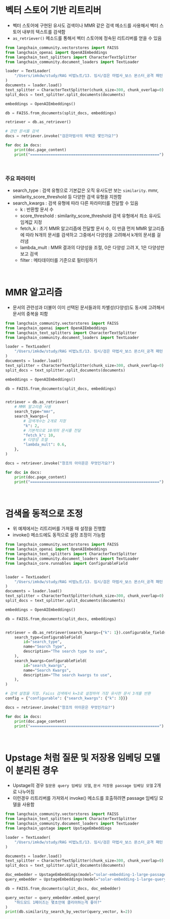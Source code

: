# 벡터 스토어 기반 리트리버
- 벡터 스토어에 구현된 유사도 검색이나 MMR 같은 검색 메소드를 사용해서 벡터 스토어 내부의 텍스트를 검색함
- `as_retriever()` 메소드를 통해서 벡터 스토어에 정속된 리트리버를 얻을 수 있음

```python
from langchain_community.vectorstores import FAISS
from langchain_openai import OpenAIEmbeddings
from langchain_text_splitters import CharacterTextSplitter
from langchain_community.document_loaders import TextLoader

loader = TextLoader(
    "/Users/imkdw/study/RAG 비법노트/13. 임시/검은 마법사_보스 몬스터_공격 패턴 - 나무위키.txt"
)
documents = loader.load()
text_splitter = CharacterTextSplitter(chunk_size=300, chunk_overlap=0)
split_docs = text_splitter.split_documents(documents)

embeddings = OpenAIEmbeddings()

db = FAISS.from_documents(split_docs, embeddings)

retriever = db.as_retriever()

# 관련 문서를 검색
docs = retriever.invoke("검은마법사의 체력은 몇인가요?")

for doc in docs:
    print(doc.page_content)
    print("=========================================================")
```

<br>

### 주요 파라미터
- search_type : 검색 유형으로 기본값은 오직 유사도만 보는 `similarity`. mmr, similarity_score_threshold 등 다양한 검색 유형을 지원함
- search_kwargs : 검색 유형에 따라 다른 파라미터를 전달할 수 있음
  - k : 반환할 문서 수
  - score_threshold : similarity_score_threshold 검색 유형에서 최소 유사도 임계값 지정
  - fetch_k : 초기 MMR 알고리즘에 전달할 문서 수, 이 만큼 먼저 MMR 알고리즘에 따라 N개의 문서를 검색하고 그중에서 다양성을 고려해서 k개의 문서를 걸러냄
  - lambda_mult : MMR 결과의 다양성을 조절, 0은 다양성 고려 X, 1은 다양성만 보고 검색
  - filter : 메타데이터를 기준으로 필터링하기

<br>

# MMR 알고리즘
- 문서의 관련성과 더불어 이미 선택된 문서들과의 차별성(다양성)도 동시에 고려해서 문서의 중복을 피함
```python
from langchain_community.vectorstores import FAISS
from langchain_openai import OpenAIEmbeddings
from langchain_text_splitters import CharacterTextSplitter
from langchain_community.document_loaders import TextLoader

loader = TextLoader(
    "/Users/imkdw/study/RAG 비법노트/13. 임시/검은 마법사_보스 몬스터_공격 패턴 - 나무위키.txt"
)
documents = loader.load()
text_splitter = CharacterTextSplitter(chunk_size=300, chunk_overlap=0)
split_docs = text_splitter.split_documents(documents)

embeddings = OpenAIEmbeddings()

db = FAISS.from_documents(split_docs, embeddings)


retriever = db.as_retriever(
    # MMR 알고리즘 사용
    search_type="mmr",
    search_kwargs={
        # 검색개수는 2개로 지정
        "k": 2,
        # 기본적으로 10개의 문서를 전달
        "fetch_k": 10,
        # 다양성 조절
        "lambda_mult": 0.6,
    },
)

docs = retriever.invoke("창조의 아이온은 무엇인가요?")

for doc in docs:
    print(doc.page_content)
    print("=========================================================")
```


<br>

# 검색을 동적으로 조정
- 위 예제에서는 리트리버를 가져올 때 설정을 진행함
- invoke() 메소드에도 동적으로 설정 조정이 가능함

```python
from langchain_community.vectorstores import FAISS
from langchain_openai import OpenAIEmbeddings
from langchain_text_splitters import CharacterTextSplitter
from langchain_community.document_loaders import TextLoader
from langchain_core.runnables import ConfigurableField


loader = TextLoader(
    "/Users/imkdw/study/RAG 비법노트/13. 임시/검은 마법사_보스 몬스터_공격 패턴 - 나무위키.txt"
)
documents = loader.load()
text_splitter = CharacterTextSplitter(chunk_size=300, chunk_overlap=0)
split_docs = text_splitter.split_documents(documents)

embeddings = OpenAIEmbeddings()

db = FAISS.from_documents(split_docs, embeddings)


retriever = db.as_retriever(search_kwargs={"k": 1}).configurable_fields(
    search_type=ConfigurableField(
        id="search_type",
        name="Search Type",
        description="The search type to use",
    ),
    search_kwargs=ConfigurableField(
        id="search_kwargs",
        name="Search Kwargs",
        description="The search kwargs to use",
    ),
)

# 검색 설정을 지정. Faiss 검색에서 k=3로 설정하여 가장 유사한 문서 3개를 반환
config = {"configurable": {"search_kwargs": {"k": 3}}}

docs = retriever.invoke("창조의 아이온은 무엇인가요?")

for doc in docs:
    print(doc.page_content)
    print("=========================================================")
```

<br>

# Upstage 처럼 질문 및 저장용 임베딩 모델이 분리된 경우
- Upstage의 경우 `질문용 query 임베딩 모델`, `문서 저장용 passage 임베딩 모델` 2개로 나누어짐
- 이런경우 리트리버를 가져와서 invoke() 메소드를 호출하려면 passage 임베딩 모델을 사용함

```python
from langchain_community.vectorstores import FAISS
from langchain_text_splitters import CharacterTextSplitter
from langchain_community.document_loaders import TextLoader
from langchain_upstage import UpstageEmbeddings

loader = TextLoader(
    "/Users/imkdw/study/RAG 비법노트/13. 임시/검은 마법사_보스 몬스터_공격 패턴 - 나무위키.txt"
)

documents = loader.load()
text_splitter = CharacterTextSplitter(chunk_size=300, chunk_overlap=0)
split_docs = text_splitter.split_documents(documents)

doc_embedder = UpstageEmbeddings(model="solar-embedding-1-large-passage")
query_embedder = UpstageEmbeddings(model="solar-embedding-1-large-query")

db = FAISS.from_documents(split_docs, doc_embedder)

query_vector = query_embedder.embed_query(
    "하드모드 1페이즈는 몇초안에 클리어하는게 좋아?"
)
print(db.similarity_search_by_vector(query_vector, k=2))
```